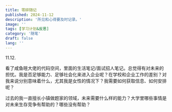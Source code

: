```yaml
---
title: 零碎随记
published: 2024-11-12
description: '所见和心得要及时记录。'
image: ''
tags: [学习计划&反思]
category: '随笔'
draft: false 
lang: ''
---
```

11.12.

看了咸鱼暄大佬的代码空间，里面的生活笔记/面试招人笔记。总觉得有对未来的担忧。我是否足够能力、足够社会化来进入企业呢？在学校和企业工作的差别？对我来说分别意味着什么，尤其我是女性的情况下？我需要如何获取信息、如何安排呢？

过去的我一直擅长小镇做题家的领域，未来需要什么样的能力？大学里哪些事情是对未来生存竞争有帮助的？哪些没有帮助？